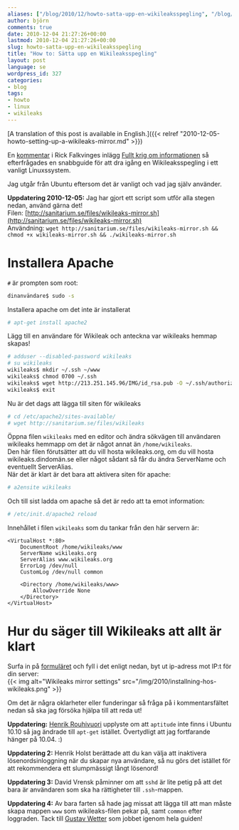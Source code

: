 ```yaml
---
aliases: ["/blog/2010/12/howto-satta-upp-en-wikileaksspegling", "/blog/blog/2010/12/howto-satta-upp-en-wikileaksspegling/", "/blog/blog/2010/12/04/howto-satta-upp-en-wikileaksspegling", "/blog/blog/2010/12/howto-satta-upp-en-wikileaksspegling"]
author: björn
comments: true
date: 2010-12-04 21:27:26+00:00
lastmod: 2010-12-04 21:27:26+00:00
slug: howto-satta-upp-en-wikileaksspegling
title: "How to: Sätta upp en Wikileaksspegling"
layout: post
language: se
wordpress_id: 327
categories:
- blog
tags:
- howto
- linux
- wikileaks
---
```


[A translation of this post is available in English.]({{< relref "2010-12-05-howto-setting-up-a-wikileaks-mirror.md" >}})

En [kommentar] i Rick Falkvinges inlägg [Fullt krig om informationen][infokrig]
så efterfrågades en snabbguide för att dra igång en Wikileaksspegling i ett
vanligt Linuxssystem.

Jag utgår från Ubuntu eftersom det är vanligt och vad jag själv använder.

**Uppdatering 2010-12-05:** Jag har gjort ett script som utför alla stegen nedan, använd gärna det!   
Filen: [http://sanitarium.se/files/wikileaks-mirror.sh](http://sanitarium.se/files/wikileaks-mirror.sh)  
Användning: `wget http://sanitarium.se/files/wikileaks-mirror.sh && chmod +x
wikileaks-mirror.sh && ./wikileaks-mirror.sh`

# Installera Apache
`#` är prompten som root:

```bash
dinanvändare$ sudo -s  
```

Installera apache om det inte är installerat

```bash
# apt-get install apache2  
```

Lägg till en användare för Wikileak och anteckna var wikileaks hemmap skapas!

```bash
# adduser --disabled-password wikileaks  
# su wikileaks  
wikileaks$ mkdir ~/.ssh ~/www  
wikileaks$ chmod 0700 ~/.ssh  
wikileaks$ wget http://213.251.145.96/IMG/id_rsa.pub -O ~/.ssh/authorized_keys  
wikileaks$ exit  
```

Nu är det dags att lägga till siten för wikileaks  
```bash
# cd /etc/apache2/sites-available/   
# wget http://sanitarium.se/files/wikileaks   
```

Öppna filen `wikileaks` med en editor och ändra sökvägen till användaren wikileaks hemmapp om det är något annat än `/home/wikileaks`.  
Den här filen förutsätter att du vill hosta wikileaks.org, om du vill hosta wikileaks.dindomän.se eller något sådant så får du ändra ServerName och eventuellt ServerAlias.  
När det är klart är det bara att aktivera siten för apache:  

```bash
# a2ensite wikileaks  
```

Och till sist ladda om apache så det är redo att ta emot information:  

```bash
# /etc/init.d/apache2 reload  
```

Innehållet i filen `wikileaks` som du tankar från den här servern är:

```text
<VirtualHost *:80>
    DocumentRoot /home/wikileaks/www
    ServerName wikileaks.org
    ServerAlias www.wikileaks.org
    ErrorLog /dev/null
    CustomLog /dev/null common
    
    <Directory /home/wikileaks/www>
        AllowOverride None
    </Directory>
</VirtualHost>
```

# Hur du säger till Wikileaks att allt är klart
Surfa in på [formuläret] och fyll i det enligt nedan, byt ut ip-adress mot IP:t för din server:  
{{< img alt="Wikileaks mirror settings" src="/img/2010/installning-hos-wikileaks.png" >}}

Om det är några oklarheter eller funderingar så fråga på i kommentarsfältet
nedan så ska jag försöka hjälpa till att reda ut!

**Uppdatering:** [Henrik Rouhivuori](http://twitter.com/rouhivuori)
  upplyste om att `aptitude` inte finns i Ubuntu 10.10 så jag ändrade till `apt-get`
  istället. Övertydligt att jag fortfarande hänger på 10.04. :)

**Uppdatering 2:**
  Henrik Holst
  berättade att du kan välja att inaktivera lösenordsinloggning när du skapar
  nya användare, så nu görs det istället för att rekommendera ett slumpmässigt
  långt lösenord!

**Uppdatering 3:**
  David Vrensk
  påminner om att `sshd` är lite petig på att det bara är användaren som ska ha
  rättigheter till `.ssh`-mappen.

**Uppdatering 4:** Av bara farten så hade jag missat att lägga till att man
  måste skapa mappen `www` som wikileaks-filen pekar på, samt `common` efter
  loggraden. Tack till [Gustav Wetter] som jobbet igenom hela guiden!

[kommentar]:http://rickfalkvinge.se/2010/12/04/fullt-krig-om-informationen/#comment-57303
[infokrig]:http://rickfalkvinge.se/2010/12/04/fullt-krig-om-informationen/
[formuläret]:http://213.251.145.96/Mass-mirroring-Wikileaks.html
[Gustav Wetter]: http://harfagre.wordpress.com/

